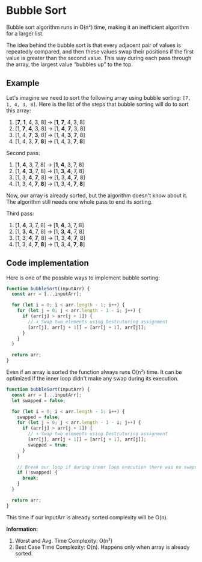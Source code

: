 # Bubble Sort

Bubble sort algorithm runs in O\(n²\) time, making it an inefficient algorithm for a larger list.

The idea behind the bubble sort is that every adjacent pair of values is repeatedly compared, and then these values swap their positions if the first value is greater than the second value. This way during each pass through the array, the largest value “bubbles up” to the top.

## Example

Let's imagine we need to sort the following array using bubble sorting: `[7, 1, 4, 3, 8]`. Here is the list of the steps that bubble sorting will do to sort this array:

1. \[**7**, **1**, 4, 3, 8\] -&gt; \[**1**, **7**, 4, 3, 8\]
2. \[1, **7**, **4**, 3, 8\] -&gt; \[1, **4**, **7**, 3, 8\]
3. \[1, 4, **7**, **3**, 8\] -&gt; \[1, 4, **3**, **7**, 8\]
4. \[1, 4, 3, **7**, **8**\] -&gt; \[1, 4, 3, **7**, **8**\]

Second pass:

1. \[**1**, **4**, 3, 7, 8\] -&gt; \[**1**, **4**, 3, 7, 8\]
2. \[1, **4**, **3**, 7, 8\] -&gt; \[1, **3**, **4**, 7, 8\]
3. \[1, 3, **4**, **7**, 8\] -&gt; \[1, 3, **4**, **7**, 8\]
4. \[1, 3, 4, **7**, **8**\] -&gt; \[1, 3, 4, **7**, **8**\]

Now, our array is already sorted, but the algorithm doesn't know about it. The algorithm still needs one whole pass to end its sorting.

Third pass:

1. \[**1**, **4**, 3, 7, 8\] -&gt; \[**1**, **4**, 3, 7, 8\]
2. \[1, **3**, **4**, 7, 8\] -&gt; \[1, **3**, **4**, 7, 8\]
3. \[1, 3, **4**, **7**, 8\] -&gt; \[1, 3, **4**, **7**, 8\]
4. \[1, 3, 4, **7**, **8**\] -&gt; \[1, 3, 4, **7**, **8**\]

## Code implementation

Here is one of the possible ways to implement bubble sorting:

```javascript
function bubbleSort(inputArr) {
  const arr = [...inputArr];

  for (let i = 0; i < arr.length - 1; i++) {
    for (let j = 0; j < arr.length - 1 - i; j++) {
      if (arr[j] > arr[j + 1]) {
        // ⬇ Swap two elements using Destruturing assignment
        [arr[j], arr[j + 1]] = [arr[j + 1], arr[j]];
      }
    }
  }

  return arr;
}
```

Even if an array is sorted the function always runs O\(n²\) time. It can be optimized if the inner loop didn't make any swap during its execution.

```javascript
function bubbleSort(inputArr) {
  const arr = [...inputArr];
  let swapped = false;

  for (let i = 0; i < arr.length - 1; i++) {
    swapped = false;
    for (let j = 0; j < arr.length - 1 - i; j++) {
      if (arr[j] > arr[j + 1]) {
        // ⬇ Swap two elements using Destruturing assignment
        [arr[j], arr[j + 1]] = [arr[j + 1], arr[j]];
        swapped = true;
      }
    }

    // Break our loop if during inner loop execution there was no swaps
    if (!swapped) {
      break;
    }
  }

  return arr;
}
```

This time if our inputArr is already sorted complexity will be O\(n\).

**Information:**

1. Worst and Avg. Time Complexity: O\(n²\)
2. Best Case Time Complexity: O\(n\). Happens only when array is already sorted.

